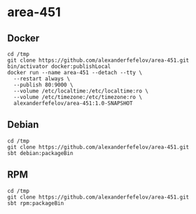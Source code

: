 # area-451

## Docker

    cd /tmp
    git clone https://github.com/alexanderfefelov/area-451.git
    bin/activator docker:publishLocal 
    docker run --name area-451 --detach --tty \
      --restart always \
      --publish 80:9000 \
      --volume /etc/localtime:/etc/localtime:ro \
      --volume /etc/timezone:/etc/timezone:ro \
      alexanderfefelov/area-451:1.0-SNAPSHOT

## Debian

    cd /tmp
    git clone https://github.com/alexanderfefelov/area-451.git
    sbt debian:packageBin

## RPM

    cd /tmp
    git clone https://github.com/alexanderfefelov/area-451.git
    sbt rpm:packageBin
